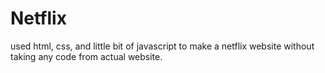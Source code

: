 # Netflix
used html, css, and little bit of javascript to make a netflix website without taking any code from actual website.
